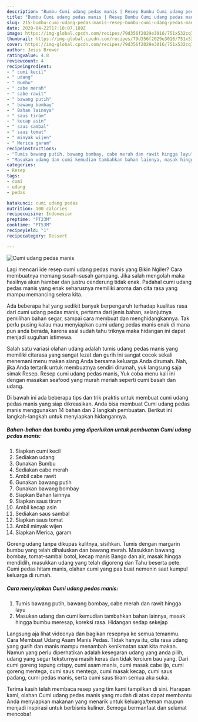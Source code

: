 ```yaml
---
description: "Bumbu Cumi udang pedas manis | Resep Bumbu Cumi udang pedas manis Yang Menggugah Selera"
title: "Bumbu Cumi udang pedas manis | Resep Bumbu Cumi udang pedas manis Yang Menggugah Selera"
slug: 215-bumbu-cumi-udang-pedas-manis-resep-bumbu-cumi-udang-pedas-manis-yang-menggugah-selera
date: 2020-04-22T17:18:07.189Z
image: https://img-global.cpcdn.com/recipes/79d356f2029e3016/751x532cq70/cumi-udang-pedas-manis-foto-resep-utama.jpg
thumbnail: https://img-global.cpcdn.com/recipes/79d356f2029e3016/751x532cq70/cumi-udang-pedas-manis-foto-resep-utama.jpg
cover: https://img-global.cpcdn.com/recipes/79d356f2029e3016/751x532cq70/cumi-udang-pedas-manis-foto-resep-utama.jpg
author: Jesus Brewer
ratingvalue: 4.8
reviewcount: 4
recipeingredient:
- " cumi kecil"
- " udang"
- " Bumbu"
- " cabe merah"
- " cabe rawit"
- " bawang putih"
- " bawang bombay"
- " Bahan lainnya"
- " saus tiram"
- " kecap asin"
- " saus sambal"
- " saus tomat"
- " minyak wijen"
- " Merica garam"
recipeinstructions:
- "Tumis bawang putih, bawang bombay, cabe merah dan rawit hingga layu"
- "Masukan udang dan cumi kemudian tambahkan bahan lainnya, masak hingga bumbu meresap, koreksi rasa. Hidangan sedap sekejap"
categories:
- Resep
tags:
- cumi
- udang
- pedas

katakunci: cumi udang pedas 
nutrition: 100 calories
recipecuisine: Indonesian
preptime: "PT23M"
cooktime: "PT53M"
recipeyield: "1"
recipecategory: Dessert

---
```



![Cumi udang pedas manis](https://img-global.cpcdn.com/recipes/79d356f2029e3016/751x532cq70/cumi-udang-pedas-manis-foto-resep-utama.jpg)

Lagi mencari ide resep cumi udang pedas manis yang Bikin Ngiler? Cara membuatnya memang susah-susah gampang. Jika salah mengolah maka hasilnya akan hambar dan justru cenderung tidak enak. Padahal cumi udang pedas manis yang enak seharusnya memiliki aroma dan cita rasa yang mampu memancing selera kita.

Ada beberapa hal yang sedikit banyak berpengaruh terhadap kualitas rasa dari cumi udang pedas manis, pertama dari jenis bahan, selanjutnya pemilihan bahan segar, sampai cara membuat dan menghidangkannya. Tak perlu pusing kalau mau menyiapkan cumi udang pedas manis enak di mana pun anda berada, karena asal sudah tahu triknya maka hidangan ini dapat menjadi suguhan istimewa.

Salah satu variasi olahan udang adalah tumis udang pedas manis yang memiliki citarasa yang sangat lezat dan gurih ini sangat cocok sekali menemani menu makan siang Anda bersama keluarga Anda dirumah. Nah, jika Anda tertarik untuk membuatnya sendiri dirumah, yuk langsung saja simak Resep. Resep cumi udang pedas manis, Yuk coba menu kali ini dengan masakan seafood yang murah meriah seperti cumi basah dan udang.


Di bawah ini ada beberapa tips dan trik praktis untuk membuat cumi udang pedas manis yang siap dikreasikan. Anda bisa membuat Cumi udang pedas manis menggunakan 14 bahan dan 2 langkah pembuatan. Berikut ini langkah-langkah untuk menyiapkan hidangannya.

<!--inarticleads1-->

##### Bahan-bahan dan bumbu yang diperlukan untuk pembuatan Cumi udang pedas manis:

1. Siapkan  cumi kecil
1. Sediakan  udang
1. Gunakan  Bumbu
1. Sediakan  cabe merah
1. Ambil  cabe rawit
1. Gunakan  bawang putih
1. Gunakan  bawang bombay
1. Siapkan  Bahan lainnya
1. Siapkan  saus tiram
1. Ambil  kecap asin
1. Sediakan  saus sambal
1. Siapkan  saus tomat
1. Ambil  minyak wijen
1. Siapkan  Merica, garam


Goreng udang tanpa dikupas kulitnya, sisihkan. Tumis dengan margarin bumbu yang telah dihaluskan dan bawang merah. Masukkan bawang bombay, tomat-sambal botol, kecap manis Bango dan air, masak hingga mendidih, masukkan udang yang telah digoreng dan Tahu beserta pete. Cumi pedas hitam manis, olahan cumi yang pas buat nemenin saat kumpul keluarga di rumah. 

<!--inarticleads2-->

##### Cara menyiapkan Cumi udang pedas manis:

1. Tumis bawang putih, bawang bombay, cabe merah dan rawit hingga layu
1. Masukan udang dan cumi kemudian tambahkan bahan lainnya, masak hingga bumbu meresap, koreksi rasa. Hidangan sedap sekejap


Langsung aja lihat videonya dan bagikan resepnya ke semua temanmu. Cara Membuat Udang Asam Manis Pedas. Tidak hanya itu, cita rasa udang yang gurih dan manis mampu menambah kenikmatan saat kita makan. Namun yang perlu diperhatikan adalah kesegaran udang yang anda pilih, udang yang segar teksturnya masih keras dan tidak tercium bau yang. Dari cumi goreng tepung crispy, cumi asam manis, cumi masak cabe ijo, cumi goreng mentega, cumi saus mentega, cumi masak kecap, cumi saus padang, cumi pedas manis, serta cumi saus tiram semua aku suka. 

Terima kasih telah membaca resep yang tim kami tampilkan di sini. Harapan kami, olahan Cumi udang pedas manis yang mudah di atas dapat membantu Anda menyiapkan makanan yang menarik untuk keluarga/teman maupun menjadi inspirasi untuk berbisnis kuliner. Semoga bermanfaat dan selamat mencoba!
